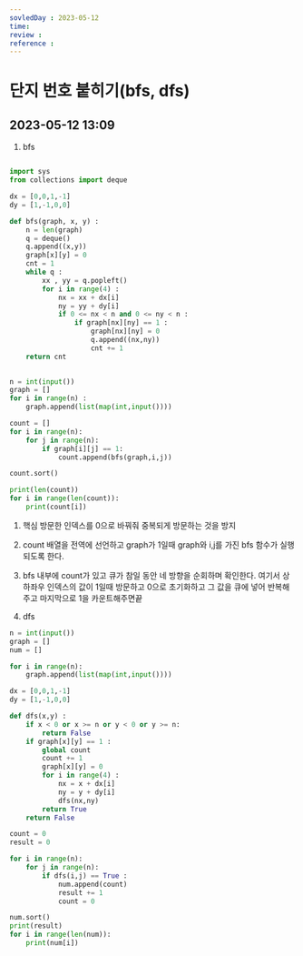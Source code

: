 ```yaml
---
sovledDay : 2023-05-12
time: 
review : 
reference : 
---
```


# 단지 번호 붙히기(bfs, dfs)
## 2023-05-12 13:09 


1. bfs
```python

import sys
from collections import deque

dx = [0,0,1,-1]
dy = [1,-1,0,0]

def bfs(graph, x, y) :
    n = len(graph)
    q = deque()
    q.append((x,y))
    graph[x][y] = 0
    cnt = 1
    while q : 
        xx , yy = q.popleft()
        for i in range(4) :
            nx = xx + dx[i]
            ny = yy + dy[i]
            if 0 <= nx < n and 0 <= ny < n :
                if graph[nx][ny] == 1 :
                    graph[nx][ny] = 0 
                    q.append((nx,ny))
                    cnt += 1
    return cnt 
                

n = int(input())
graph = []
for i in range(n) : 
    graph.append(list(map(int,input())))

count = []
for i in range(n):
    for j in range(n):
        if graph[i][j] == 1:
            count.append(bfs(graph,i,j))

count.sort()

print(len(count))
for i in range(len(count)):
    print(count[i])

```

1. 핵심 방문한 인덱스를 0으로 바꿔줘 중복되게 방문하는 것을 방지 
2. count 배열을 전역에 선언하고 graph가 1일때 graph와 i,j를 가진 bfs 함수가 실행되도록 한다.
3. bfs 내부에 count가 있고 큐가 참일 동안 네 방향을 순회하며 확인한다. 여기서 상하좌우 인덱스의 값이 1일때 방문하고 0으로 초기화하고 그 값을 큐에 넣어 반복해주고 마지막으로 1을 카운트해주면끝


2. dfs
```python
n = int(input())
graph = []
num = []

for i in range(n):
    graph.append(list(map(int,input())))

dx = [0,0,1,-1]
dy = [1,-1,0,0]

def dfs(x,y) :
    if x < 0 or x >= n or y < 0 or y >= n:
        return False
    if graph[x][y] == 1 :
        global count
        count += 1
        graph[x][y] = 0
        for i in range(4) :
            nx = x + dx[i]
            ny = y + dy[i]
            dfs(nx,ny)
        return True
    return False

count = 0
result = 0

for i in range(n):
    for j in range(n):
        if dfs(i,j) == True :
            num.append(count)
            result += 1
            count = 0

num.sort()
print(result)
for i in range(len(num)):
    print(num[i])
```